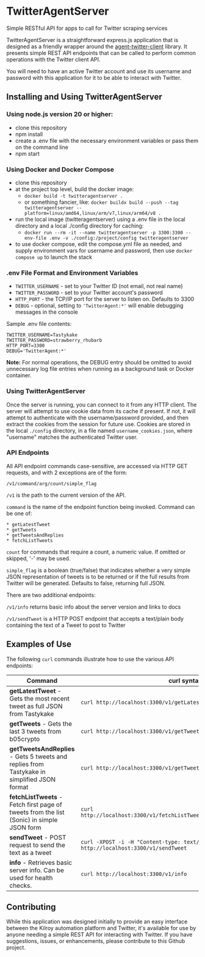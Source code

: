 # TwitterAgentServer
Simple RESTful API for apps to call for Twitter scraping services

TwitterAgentServer is a straightforward express.js application that is designed as a friendly wrapper around the 
[agent-twitter-client](https://github.com/elizaOS/agent-twitter-client) library. It presents simple REST API endpoints
that can be called to perform common operations with the Twitter client API.

You will need to have an active Twitter account and use its username and password with this application for it to be able to 
interact with Twitter.

## Installing and Using TwitterAgentServer

### Using node.js version 20 or higher:
  * clone this repository
  * npm install
  * create a .env file with the necessary environment variables or pass them on the command line
  * npm start

### Using Docker and Docker Compose
  * clone this repository
  * at the project top level, build the docker image:
    * ```docker build -t twitteragentserver .```
    * or something fancier, like: ```docker buildx build --push --tag twitteragentserver --platform=linux/amd64,linux/arm/v7,linux/arm64/v8 .```
  * run the local image (twitteragentserver) using a .env file in the local directory and a local ./config directory for caching:
    * ```docker run --rm -it --name twitteragentserver -p 3300:3300 --env-file .env -v ./config:/project/config twitteragentserver```
  * to use docker compose, edit the compose.yml file as needed, and supply environment vars for username and password, then use ```docker compose up``` to launch the stack
  
### .env File Format and Environment Variables
  * ```TWITTER_USERNAME``` - set to your Twitter ID (not email, not real name)
  * ```TWITTER_PASSWORD``` - set to your Twitter account's password
  * ```HTTP_PORT``` - the TCP/IP port for the server to listen on. Defaults to 3300
  * ```DEBUG``` - optional, setting to ```'TwitterAgent:*'``` will enable debugging messages in the console

Sample .env file contents:
```
TWITTER_USERNAME=Tastykake
TWITTER_PASSWORD=strawberry_rhubarb
HTTP_PORT=3300
DEBUG='TwitterAgent:*'
```

**Note:** For normal operations, the DEBUG entry should be omitted to avoid unnecessary log file entries when running as a background task or Docker container.

### Using TwitterAgentServer
Once the server is running, you can connect to it from any HTTP client. The server will attempt to use cookie data from its cache
if present. If not, it will attempt to authenticate with the username/password provided, and then extract the cookies from the 
session for future use. Cookies are stored in the local ```./config``` directory, in a file named ```username_cookies.json```, where
"username" matches the authenticated Twitter user.

### API Endpoints
  All API endpoint commands case-sensitive, are accessed via HTTP GET requests, and with 2 exceptions are of the form:

  ```/v1/command/arg/count/simple_flag```

  ```/v1``` is the path to the current version of the API.

  ```command``` is the name of the endpoint function being invoked. Command can be one of:

    * getLatestTweet
    * getTweets
    * getTweetsAndReplies
    * fetchListTweets

  ```count``` for commands that require a count, a numeric value. If omitted or skipped, '-' may be used.

  ```simple_flag``` is a boolean (true/false) that indicates whether a very simple JSON representation of tweets is to be returned or if the full results from Twitter will be generated. Defaults to false, returning full JSON.

  There are two additional endpoints:

  ```/v1/info``` returns basic info about the server version and links to docs

  ```/v1/sendTweet``` is a HTTP POST endpoint that accepts a text/plain body containing the text of a Tweet to post to Twitter


## Examples of Use

The following ```curl``` commands illustrate how to use the various API endpoints:

| Command | curl syntax |
| -------- | -------- |
| **getLatestTweet** - Gets the most recent tweet as full JSON from Tastykake| ```curl http://localhost:3300/v1/getLatestTweet/Tastykake``` |
| **getTweets** - Gets the last 3 tweets from b05crypto | ```curl http://localhost:3300/v1/getTweets/b05crypto/3``` |
| **getTweetsAndReplies** - Gets 5 tweets and replies from Tastykake in simplified JSON format | ```curl http://localhost:3300/v1/getTweetsAndReplies/Tastykake/5/true``` |
| **fetchListTweets** - Fetch first page of tweets from the list (Sonic) in simple JSON form | ```curl http://localhost:3300/v1/fetchListTweets/1491981766466293761/1/true``` |
| **sendTweet** - POST request to send the text as a tweet | ```curl -XPOST -i -H "Content-type: text/plain" --data "Hello World!" http://localhost:3300/v1/sendTweet``` |
| **info** - Retrieves basic server info. Can be used for health checks.| ```curl http://localhost:3300/v1/info``` |

## Contributing
While this application was designed initially to provide an easy interface between the Kilroy automation platform and Twitter, it's available for use by anyone needing a simple REST API for interacting with Twitter. If you have suggestions, issues, or enhancements, please contribute
to this Github project.
